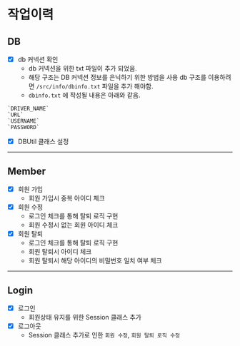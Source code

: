 # 작업이력

## DB

- [x] db 커넥션 확인
  - db 커넥션을 위한 txt 파일이 추가 되었음.
  - 해당 구조는 DB 커넥션 정보를 은닉하기 위한 방법을 사용 db 구조를 이용하려면 `/src/info/dbinfo.txt` 파일을 추가 해야함.
  - `dbinfo.txt` 에 작성될 내용은 아래와 같음.
``` text
`DRIVER_NAME`
`URL`
`USERNAME`
`PASSWORD`
```

- [x] DBUtil 클래스 설정

---

## Member

- [x] 회원 가입
  - 회원 가입시 중복 아이디 체크 
- [x] 회원 수정
  - 로그인 체크를 통해 탈퇴 로직 구현
  - 회원 수정시 없는 회원 아이디 체크 
- [x] 회원 탈퇴
  - 로그인 체크를 통해 탈퇴 로직 구현
  - 회원 탈퇴시 아이디 체크
  - 회원 탈퇴시 해당 아이디의 비밀번호 일치 여부 체크

---

## Login

- [x] 로그인
  - 회원상태 유지를 위한 Session 클래스 추가
- [x] 로그아웃
  - Session 클래스 추가로 인한 `회원 수정`, `회원 탈퇴 로직 수정` 
 
